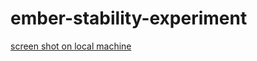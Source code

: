 # ember-stability-experiment

[screen shot on local machine](https://github.com/makannew/ember-stability-experiment/blob/master/screen-shots/local4200.png)
